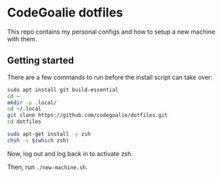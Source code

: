 # CodeGoalie dotfiles

This repo contains my personal configs and how to setup a new machine with them.

## Getting started

There are a few commands to run before the install script can take over:

```bash
sudo apt install git build-essential
cd ~
mkdir -p .local/
cd ~/.local
git clone https://github.com/codegoalie/dotfiles.git
cd dotfiles

sudo apt-get install -y zsh
chsh -s $(which zsh)
```

Now, log out and log back in to activate zsh.

Then, run `./new-machine.sh`.
